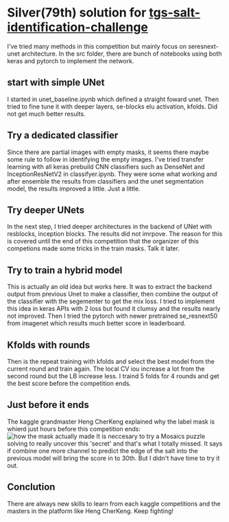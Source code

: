 # Silver(79th) solution for [tgs-salt-identification-challenge](https://www.kaggle.com/c/tgs-salt-identification-challenge)

I've tried many methods in this competition but mainly focus on seresnext-unet architecture.
In the src folder, there are bunch of notebooks using both keras and pytorch to implement the network.

## start with simple UNet

I started in unet_baseline.ipynb which defined a straight foward unet.
Then tried to fine tune it with deeper layers, se-blocks elu activation, kfolds.
Did not get much better results.

## Try a dedicated classifier
Since there are partial images with empty masks, it seems there maybe some rule to follow in identifying
the empty images.
I've tried transfer learning with all keras prebuild CNN classifiers such as DenseNet and InceptionResNetV2
in classifyer.ipynb.
They were some what working and after ensemble the results from classifiers and the unet segmentation model,
the results improved a little. Just a little.

## Try deeper UNets

In the next step, I tried deeper architectures in the backend of UNet with resblocks, inception blocks.
The results did not imrpove. The reason for this is covered until the end of this competition that the
organizer of this competions made some tricks in the train masks. Talk it later.

## Try to train a hybrid model

This is actually an old idea but works here.
It was to extract the backend output from previous Unet to make a classifier, then combine the output of
the classifier with the segementer to get the mix loss.
I tried to implement this idea in keras APIs with 2 loss but found it clumsy and the results nearly not improved.
Then I tried the pytorch with newer pretrained se_resnext50 from imagenet which results much better score in leaderboard.

## Kfolds with rounds

Then is the repeat training with kfolds and select the best model from the current round and train again.
The local CV iou increase a lot from the second round but the LB increase less.
I traind 5 folds for 4 rounds and get the best score before the competition ends.

## Just before it ends

The kaggle grandmaster Heng CherKeng explained why the label mask is whierd just hours before this competition
ends:
![how the mask actually made](https://storage.googleapis.com/kaggle-forum-message-attachments/inbox/113660/8f78a30ee593a81693eb30ac0f129022/the%20real%20problem.png "how the mask actually made")
It is neccesary to try a Mosaics puzzle solving to really uncover this 'secret' and that's what I totally missed.
It says if combine one more channel to predict the edge of the salt into the previous model will bring the score in to 30th.
But I didn't have time to try it out.

## Conclution 

There are always new skills to learn from each kaggle competitions and the masters in the platform like Heng CherKeng.
Keep fighting!
